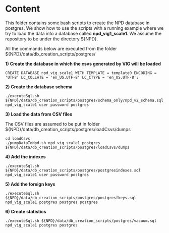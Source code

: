 Content
======

This folder contains some bash scripts to create the NPD database in postgres. We show how to use the scripts with a running example where we try to load the data into a database called **npd_vig1_scale1**. We assume the repository to be under the directory ${NPD}. 

All the commands below are executed from the folder ${NPD}/data/db_creation_scripts/postgres/

**1) Create the database in which the csvs generated by VIG will be loaded**

~~~
CREATE DATABASE npd_vig_scale1 WITH TEMPLATE = template0 ENCODING = 'UTF8' LC_COLLATE = 'en_US.UTF-8' LC_CTYPE = 'en_US.UTF-8';
~~~

**2) Create the database schema**

~~~
./executeSql.sh ${NPD}/data/db_creation_scripts/postgres/schema_only/npd_v2_schema.sql npd_vig_scale1 user password postgres
~~~

**3) Load the data from CSV files**

The CSV files are assumed to be put in folder ${NPD}/data/db_creation_scripts/postgres/loadCsvs/dumps

~~~
cd loadCsvs
./pumpDataToNpd.sh npd_vig_scale1 postgres ${NPD}/data/db_creation_scripts/postgres/loadCsvs/dumps
~~~

**4) Add the indexes**

~~~
./executeSql.sh ${NPD}/data/db_creation_scripts/postgres/postgresindexes.sql npd_vig_scale1 user password postgres
~~~

**5) Add the foreign keys**

~~~
./executeSql.sh ${NPD}/data/db_creation_scripts/postgres/postgresfkeys.sql npd_vig_scale1 postgres postgres postgres
~~~

**6) Create statistics**

~~~
./executeSql.sh ${NPD}/data/db_creation_scripts/postgres/vacuum.sql npd_vig_scale1 postgres postgres
~~~
